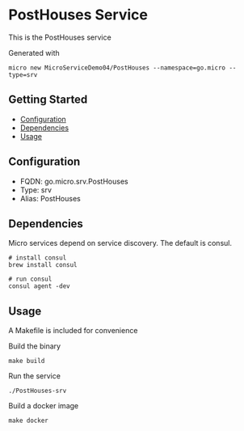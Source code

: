 # PostHouses Service

This is the PostHouses service

Generated with

```
micro new MicroServiceDemo04/PostHouses --namespace=go.micro --type=srv
```

## Getting Started

- [Configuration](#configuration)
- [Dependencies](#dependencies)
- [Usage](#usage)

## Configuration

- FQDN: go.micro.srv.PostHouses
- Type: srv
- Alias: PostHouses

## Dependencies

Micro services depend on service discovery. The default is consul.

```
# install consul
brew install consul

# run consul
consul agent -dev
```

## Usage

A Makefile is included for convenience

Build the binary

```
make build
```

Run the service
```
./PostHouses-srv
```

Build a docker image
```
make docker
```